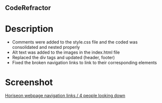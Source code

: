 ## CodeRefractor

# Description

- Comments were added to the style.css file and the coded was consolidated and nested properly
- Alt text was added to the images in the index.html file
- Replaced the div tags and updated (header, footer)
- Fixed the broken navigation links to link to their corresponding elements

# Screenshot

[Horiseon webpage navigation links / 4 people looking down](./assets/images/Horiseon%20Screenshot.png)
 


